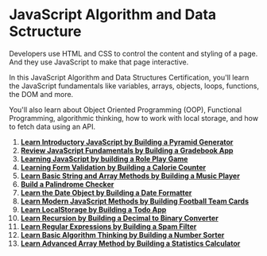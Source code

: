 # JavaScript Algorithm and Data Sctructure

Developers use HTML and CSS to control the content and styling of a page. And they use JavaScript to make that page interactive.

In this JavaScript Algorithm and Data Structures Certification, you'll learn the JavaScript fundamentals like variables, arrays, objects, loops, functions, the DOM and more.

You'll also learn about Object Oriented Programming (OOP), Functional Programming, algorithmic thinking, how to work with local storage, and how to fetch data using an API.

1. **[Learn Introductory JavaScript by Building a Pyramid Generator](./pyramid/)**
2. **[Review JavaScript Fundamentals by Building a Gradebook App](./gradebook/)**  
3. **[Learning JavaScript by building a Role Play Game](./role-play-game/)**
4. **[Learning Form Validation by Building a Calorie Counter](./calorie-counter/)**
5. **[Learn Basic String and Array Methods by Building a Music Player](./music-player/)**
6. **[Build a Palindrome Checker](./palindrome-checker/)**
7. **[Learn the Date Object by Building a Date Formatter](./date-formatter/)**
8. **[Learn Modern JavaScript Methods by Building Football Team Cards](./football-team-cards/)**
9. **[Learn LocalStorage by Building a Todo App](./todo-app/)**
10. **[Learn Recursion by Building a Decimal to Binary Converter](./binary-converter/)**
11. **[Learn Regular Expressions by Building a Spam Filter](./spam-filter/)**
12. **[Learn Basic Algorithm Thinking by Building a Number Sorter](./number-sorter/)**
13. **[Learn Advanced Array Method by Building a Statistics Calculator](./statistics-calculator)**
